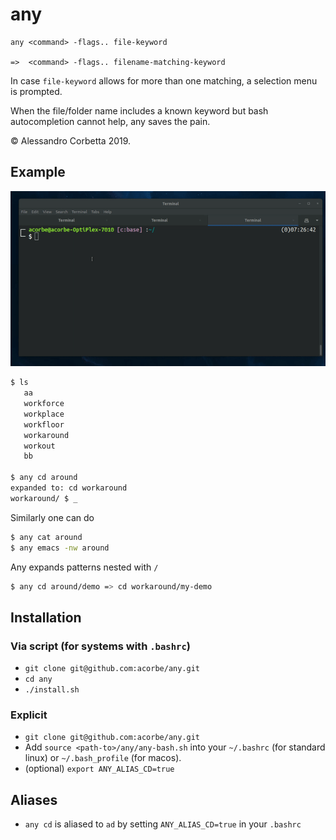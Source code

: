 # any
```
any <command> -flags.. file-keyword 

=>  <command> -flags.. filename-matching-keyword
```

In case `file-keyword` allows for more than one matching, a selection menu is prompted.

When the file/folder name includes a known keyword but bash autocompletion cannot help, any saves the pain.

&copy; Alessandro Corbetta 2019.

## Example
![demo-video](/docs/any-video-3.gif)


```bash
$ ls   
   aa
   workforce
   workplace
   workfloor
   workaround
   workout
   bb

$ any cd around
expanded to: cd workaround
workaround/ $ _
```
Similarly one can do
```bash
$ any cat around
$ any emacs -nw around
```
Any expands patterns nested with `/`
```bash
$ any cd around/demo => cd workaround/my-demo
```


## Installation 
### Via script (for systems with `.bashrc`)
+ `git clone git@github.com:acorbe/any.git`
+ `cd any`
+ `./install.sh`

### Explicit 
+ `git clone git@github.com:acorbe/any.git`
+ Add `source <path-to>/any/any-bash.sh` into your `~/.bashrc` (for standard linux)  or `~/.bash_profile` (for macos). 
+ (optional) `export ANY_ALIAS_CD=true`

## Aliases
+ `any cd` is aliased to `ad` by setting `ANY_ALIAS_CD=true` in your `.bashrc`

